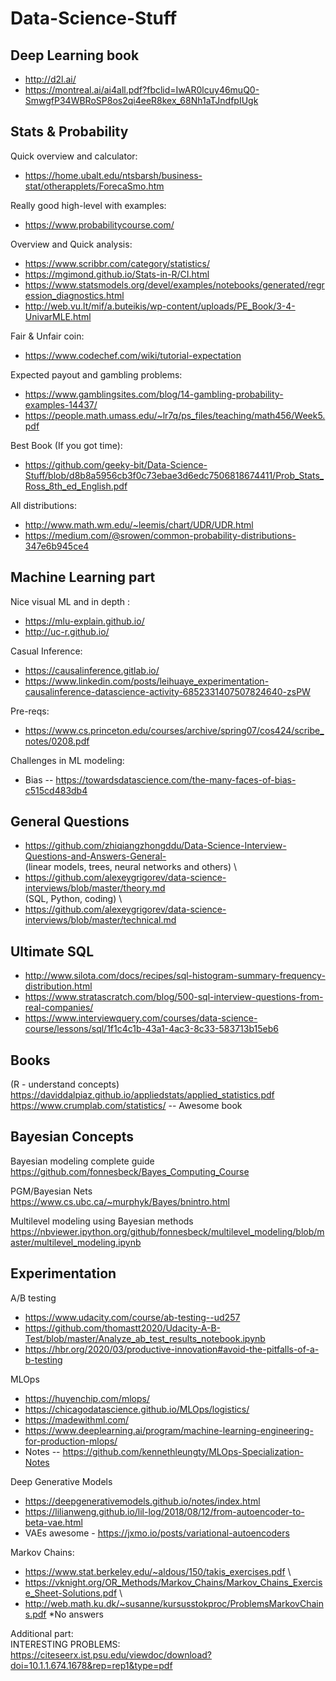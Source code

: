 # Data-Science-Stuff

## Deep Learning book
- http://d2l.ai/
- https://montreal.ai/ai4all.pdf?fbclid=IwAR0lcuy46muQ0-SmwgfP34WBRoSP8os2qi4eeR8kex_68Nh1aTJndfpIUgk

## Stats & Probability

Quick overview and calculator:
- https://home.ubalt.edu/ntsbarsh/business-stat/otherapplets/ForecaSmo.htm

Really good high-level with examples:
- https://www.probabilitycourse.com/

Overview and Quick analysis:
- https://www.scribbr.com/category/statistics/
- https://mgimond.github.io/Stats-in-R/CI.html
- https://www.statsmodels.org/devel/examples/notebooks/generated/regression_diagnostics.html
- http://web.vu.lt/mif/a.buteikis/wp-content/uploads/PE_Book/3-4-UnivarMLE.html


Fair & Unfair coin:
- https://www.codechef.com/wiki/tutorial-expectation

Expected payout and gambling problems:
- https://www.gamblingsites.com/blog/14-gambling-probability-examples-14437/
- https://people.math.umass.edu/~lr7q/ps_files/teaching/math456/Week5.pdf

Best Book (If you got time):
- https://github.com/geeky-bit/Data-Science-Stuff/blob/d8b8a5956cb3f0c73ebae3d6edc7506818674411/Prob_Stats_Ross_8th_ed_English.pdf

All distributions:
- http://www.math.wm.edu/~leemis/chart/UDR/UDR.html
- https://medium.com/@srowen/common-probability-distributions-347e6b945ce4


## Machine Learning part
Nice visual ML and in depth :
- https://mlu-explain.github.io/
- http://uc-r.github.io/

Casual Inference:
- https://causalinference.gitlab.io/
- https://www.linkedin.com/posts/leihuaye_experimentation-causalinference-datascience-activity-6852331407507824640-zsPW

Pre-reqs:
- https://www.cs.princeton.edu/courses/archive/spring07/cos424/scribe_notes/0208.pdf

Challenges in ML modeling:
 - Bias -- https://towardsdatascience.com/the-many-faces-of-bias-c515cd483db4


## General Questions
- https://github.com/zhiqiangzhongddu/Data-Science-Interview-Questions-and-Answers-General- \
(linear models, trees, neural networks and others) \
- https://github.com/alexeygrigorev/data-science-interviews/blob/master/theory.md \
(SQL, Python, coding) \
- https://github.com/alexeygrigorev/data-science-interviews/blob/master/technical.md

## Ultimate SQL
- http://www.silota.com/docs/recipes/sql-histogram-summary-frequency-distribution.html
- https://www.stratascratch.com/blog/500-sql-interview-questions-from-real-companies/
- https://www.interviewquery.com/courses/data-science-course/lessons/sql/1f1c4c1b-43a1-4ac3-8c33-583713b15eb6


## Books 
(R - understand concepts) \
https://daviddalpiaz.github.io/appliedstats/applied_statistics.pdf \
https://www.crumplab.com/statistics/ -- Awesome book

## Bayesian Concepts
Bayesian modeling complete guide \
https://github.com/fonnesbeck/Bayes_Computing_Course

PGM/Bayesian Nets \
https://www.cs.ubc.ca/~murphyk/Bayes/bnintro.html

Multilevel modeling using Bayesian methods \
https://nbviewer.ipython.org/github/fonnesbeck/multilevel_modeling/blob/master/multilevel_modeling.ipynb

## Experimentation
A/B testing
- https://www.udacity.com/course/ab-testing--ud257
- https://github.com/thomastt2020/Udacity-A-B-Test/blob/master/Analyze_ab_test_results_notebook.ipynb
- https://hbr.org/2020/03/productive-innovation#avoid-the-pitfalls-of-a-b-testing

MLOps
- https://huyenchip.com/mlops/
- https://chicagodatascience.github.io/MLOps/logistics/
- https://madewithml.com/
- https://www.deeplearning.ai/program/machine-learning-engineering-for-production-mlops/
- Notes -- https://github.com/kennethleungty/MLOps-Specialization-Notes 

Deep Generative Models
- https://deepgenerativemodels.github.io/notes/index.html
- https://lilianweng.github.io/lil-log/2018/08/12/from-autoencoder-to-beta-vae.html
- VAEs awesome - https://jxmo.io/posts/variational-autoencoders

Markov Chains:
- https://www.stat.berkeley.edu/~aldous/150/takis_exercises.pdf \
- https://vknight.org/OR_Methods/Markov_Chains/Markov_Chains_Exercise_Sheet-Solutions.pdf \
- http://web.math.ku.dk/~susanne/kursusstokproc/ProblemsMarkovChains.pdf *No answers

Additional part: \
INTERESTING PROBLEMS: \
https://citeseerx.ist.psu.edu/viewdoc/download?doi=10.1.1.674.1678&rep=rep1&type=pdf

